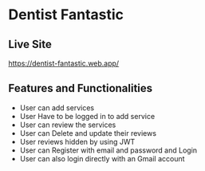 # Dentist Fantastic

## Live Site

https://dentist-fantastic.web.app/

## Features and Functionalities

* User can add services
* User Have to be logged in to add service
* User can review the services
* User can Delete and update their reviews
* User reviews hidden by using JWT
* User can Register with email and password and Login
* User can also login directly with an Gmail account
